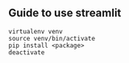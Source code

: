 ## Guide to use streamlit

```
virtualenv venv
source venv/bin/activate
pip install <package>
deactivate
```


